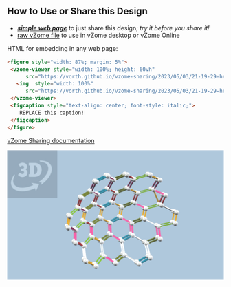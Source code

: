 
## How to Use or Share this Design

 - [***simple web page***](<https://vorth.github.io/vzome-sharing/2023/05/03/21-19-29-hexagonalParaboloid/>) to just share this design; *try it before you share it!*
 - [raw vZome file](<https://raw.githubusercontent.com/vorth/vzome-sharing/main/2023/05/03/21-19-29-hexagonalParaboloid/hexagonalParaboloid.vZome>) to use in vZome desktop or vZome Online
 
 HTML for embedding in any web page:
 ```html
<figure style="width: 87%; margin: 5%">
  <vzome-viewer style="width: 100%; height: 60vh"
       src="https://vorth.github.io/vzome-sharing/2023/05/03/21-19-29-hexagonalParaboloid/hexagonalParaboloid.vZome" >
    <img  style="width: 100%"
       src="https://vorth.github.io/vzome-sharing/2023/05/03/21-19-29-hexagonalParaboloid/hexagonalParaboloid.png" >
  </vzome-viewer>
  <figcaption style="text-align: center; font-style: italic;">
     REPLACE this caption!
  </figcaption>
</figure>
 ```

[vZome Sharing documentation](https://vzome.github.io/vzome/sharing.html#how-it-works)

![Image](<hexagonalParaboloid.png>)


